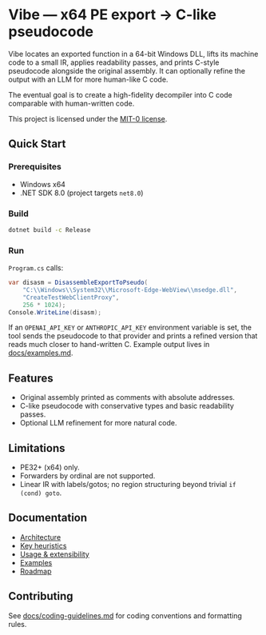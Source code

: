 # Vibe — x64 PE export → C-like pseudocode

Vibe locates an exported function in a 64-bit Windows DLL, lifts its machine code to a small IR, applies readability passes, and prints C-style pseudocode alongside the original assembly. It can optionally refine the output with an LLM for more human-like C code.

The eventual goal is to create a high-fidelity decompiler into C code comparable with human-written code.

This project is licensed under the [MIT-0 license](LICENSE).

## Quick Start

### Prerequisites
- Windows x64
- .NET SDK 8.0 (project targets `net8.0`)

### Build
```bash
dotnet build -c Release
```

### Run
`Program.cs` calls:
```csharp
var disasm = DisassembleExportToPseudo(
    "C:\\Windows\\System32\\Microsoft-Edge-WebView\\msedge.dll",
    "CreateTestWebClientProxy",
    256 * 1024);
Console.WriteLine(disasm);
```
If an `OPENAI_API_KEY` or `ANTHROPIC_API_KEY` environment variable is set, the tool sends the pseudocode to that provider and prints a refined version that reads much closer to hand-written C. Example output lives in [docs/examples.md](docs/examples.md).

## Features
- Original assembly printed as comments with absolute addresses.
- C-like pseudocode with conservative types and basic readability passes.
- Optional LLM refinement for more natural code.

## Limitations
- PE32+ (x64) only.
- Forwarders by ordinal are not supported.
- Linear IR with labels/gotos; no region structuring beyond trivial `if (cond) goto`.

## Documentation
- [Architecture](docs/architecture.md)
- [Key heuristics](docs/heuristics.md)
- [Usage & extensibility](docs/usage.md)
- [Examples](docs/examples.md)
- [Roadmap](docs/roadmap.md)

## Contributing
See [docs/coding-guidelines.md](docs/coding-guidelines.md) for coding conventions and formatting rules.
